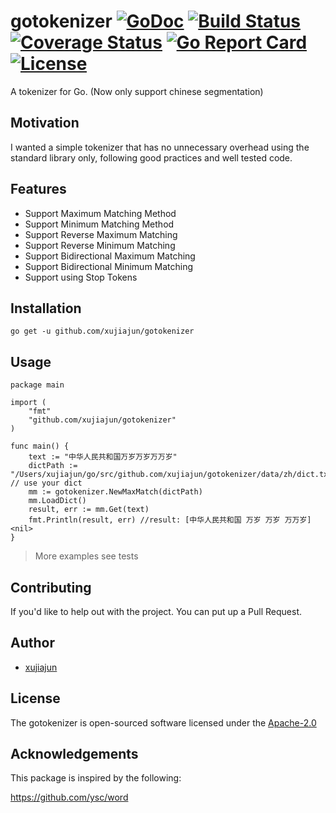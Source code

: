 # gotokenizer [![GoDoc](https://godoc.org/github.com/xujiajun/gotokenizer?status.svg)](https://godoc.org/github.com/xujiajun/gotokenizer) <a href="https://travis-ci.org/xujiajun/gotokenizer"><img src="https://travis-ci.org/xujiajun/gotokenizer.svg?branch=master" alt="Build Status"></a> [![Coverage Status](https://coveralls.io/repos/github/xujiajun/gotokenizer/badge.svg?branch=master)](https://coveralls.io/github/xujiajun/gotokenizer?branch=master) [![Go Report Card](https://goreportcard.com/badge/github.com/xujiajun/gotokenizer)](https://goreportcard.com/report/github.com/xujiajun/gotokenizer) [![License](https://img.shields.io/badge/license-Apache2.0-blue.svg?style=flat-square)](https://opensource.org/licenses/Apache-2.0)
A tokenizer for Go. (Now only support chinese segmentation)

## Motivation

I wanted a simple tokenizer that has no unnecessary overhead using the standard library only, following good practices and well tested code.

## Features

* Support Maximum Matching Method
* Support Minimum Matching Method
* Support Reverse Maximum Matching
* Support Reverse Minimum Matching
* Support Bidirectional Maximum Matching
* Support Bidirectional Minimum Matching
* Support using Stop Tokens

## Installation

```
go get -u github.com/xujiajun/gotokenizer
```

## Usage

```
package main

import (
	"fmt"
	"github.com/xujiajun/gotokenizer"
)

func main() {
	text := "中华人民共和国万岁万岁万万岁"
	dictPath := "/Users/xujiajun/go/src/github.com/xujiajun/gotokenizer/data/zh/dict.txt" // use your dict
	mm := gotokenizer.NewMaxMatch(dictPath)
	mm.LoadDict()
	result, err := mm.Get(text)
	fmt.Println(result, err) //result: [中华人民共和国 万岁 万岁 万万岁] <nil>
}

```

> More examples see tests

## Contributing

If you'd like to help out with the project. You can put up a Pull Request.


## Author

* [xujiajun](https://github.com/xujiajun)

## License

The gotokenizer is open-sourced software licensed under the [Apache-2.0](https://opensource.org/licenses/Apache-2.0)

## Acknowledgements

This package is inspired by the following:

https://github.com/ysc/word

